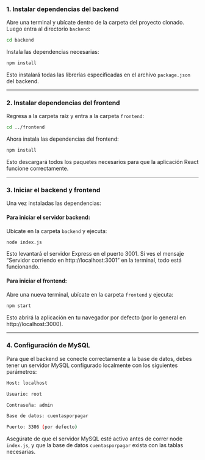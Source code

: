 ### 1. Instalar dependencias del backend

Abre una terminal y ubícate dentro de la carpeta del proyecto clonado. Luego entra al directorio `backend`:

```bash
cd backend
```

Instala las dependencias necesarias:

```bash
npm install
```

Esto instalará todas las librerías especificadas en el archivo `package.json` del backend.

---

### 2. Instalar dependencias del frontend

Regresa a la carpeta raíz y entra a la carpeta `frontend`:

```bash
cd ../frontend
```

Ahora instala las dependencias del frontend:

```bash
npm install
```

Esto descargará todos los paquetes necesarios para que la aplicación React funcione correctamente.

---

### 3. Iniciar el backend y frontend

Una vez instaladas las dependencias:

#### Para iniciar el servidor backend:
Ubícate en la carpeta `backend` y ejecuta:

```bash
node index.js
```

Esto levantará el servidor Express en el puerto 3001.
Si ves el mensaje “Servidor corriendo en http://localhost:3001” en la terminal, todo está funcionando.

#### Para iniciar el frontend:
Abre una nueva terminal, ubícate en la carpeta `frontend` y ejecuta:

```bash
npm start
```

Esto abrirá la aplicación en tu navegador por defecto (por lo general en http://localhost:3000).

---

### 4. Configuración de MySQL

Para que el backend se conecte correctamente a la base de datos, debes tener un servidor MySQL configurado localmente con los siguientes parámetros:

```bash
Host: localhost

Usuario: root

Contraseña: admin

Base de datos: cuentasporpagar

Puerto: 3306 (por defecto)
```

Asegúrate de que el servidor MySQL esté activo antes de correr node `index.js`, y que la base de datos `cuentasporpagar` exista con las tablas necesarias.
